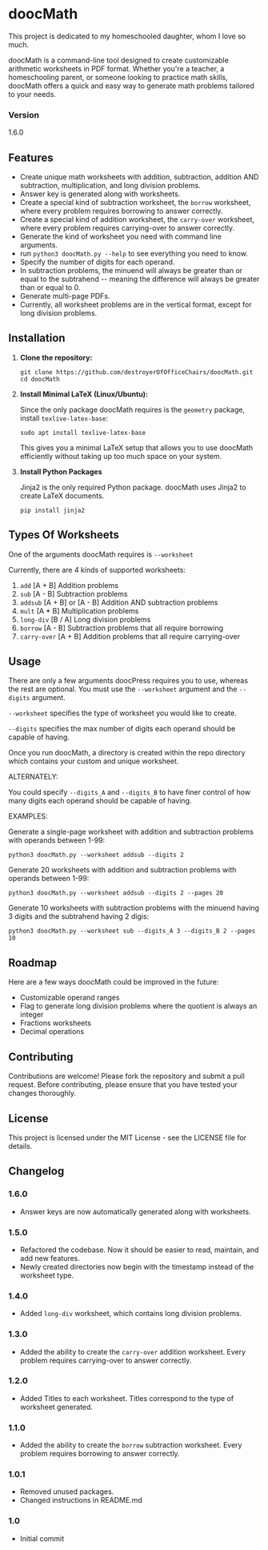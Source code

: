 # doocMath

This project is dedicated to my homeschooled daughter, whom I love so much.

doocMath is a command-line tool designed to create customizable arithmetic
worksheets in PDF format. Whether you're a teacher, a homeschooling parent, or
someone looking to practice math skills, doocMath offers a quick and easy way
to generate math problems tailored to your needs.

### Version

1.6.0

## Features

- Create unique math worksheets with addition, subtraction, addition AND
subtraction, multiplication, and long division problems.
- Answer key is generated along with worksheets.
- Create a special kind of subtraction worksheet, the `borrow` worksheet, where
every problem requires borrowing to answer correctly.
- Create a special kind of addition worksheet, the `carry-over` worksheet,
where every problem requires carrying-over to answer correctly.
- Generate the kind of worksheet you need with command line arguments.
- run `python3 doocMath.py --help` to see everything you need to know.
- Specify the number of digits for each operand.
- In subtraction problems, the minuend will always be greater than or equal to
the subtrahend -- meaning the difference will always be greater than or equal
to 0.
- Generate multi-page PDFs.
- Currently, all worksheet problems are in the vertical format, except for long
division problems.

## Installation

1. **Clone the repository:**

   ```
   git clone https://github.com/destroyerOfOfficeChairs/doocMath.git
   cd doocMath
   ```

2. **Install Minimal LaTeX (Linux/Ubuntu):**
   
   Since the only package doocMath requires is the `geometry` package, install
   `texlive-latex-base`:
   
   ```
   sudo apt install texlive-latex-base
   ```

   This gives you a minimal LaTeX setup that allows you to use doocMath
   efficiently without taking up too much space on your system.

3. **Install Python Packages**

   Jinja2 is the only required Python package. doocMath uses Jinja2 to create
   LaTeX documents.

   ```
   pip install jinja2
   ```
   
## Types Of Worksheets

One of the arguments doocMath requires is `--worksheet`

Currently, there are 4 kinds of supported worksheets:

1. `add` [A + B] Addition problems
2. `sub` [A - B] Subtraction problems
3. `addsub` [A + B] or [A - B] Addition AND subtraction problems
4. `mult` [A * B] Multiplication problems
5. `long-div` [B / A] Long division problems
5. `borrow` [A - B] Subtraction problems that all require borrowing
6. `carry-over` [A + B] Addition problems that all require carrying-over
   
## Usage

There are only a few arguments doocPress requires you to use, whereas the rest
are optional. You must use the `--worksheet` argument and the `--digits`
argument.

`--worksheet` specifies the type of worksheet you would like to create.

`--digits` specifies the max number of digits each operand should be capable of
having.

Once you run doocMath, a directory is created within the repo directory which
contains your custom and unique worksheet.

ALTERNATELY:

You could specify `--digits_A` and `--digits_B` to have finer control of how
many digits each operand should be capable of having.

EXAMPLES:

Generate a single-page worksheet with addition and subtraction problems with
operands between 1-99:

```
python3 doocMath.py --worksheet addsub --digits 2
```

Generate 20 worksheets with addition and subtraction problems with operands
between 1-99:

```
python3 doocMath.py --worksheet addsub --digits 2 --pages 20
```

Generate 10 worksheets with subtraction problems with the minuend having 3
digits and the subtrahend having 2 digis:

```
python3 doocMath.py --worksheet sub --digits_A 3 --digits_B 2 --pages 10
```

## Roadmap

Here are a few ways doocMath could be improved in the future:

- Customizable operand ranges
- Flag to generate long division problems where the quotient is always an
integer
- Fractions worksheets
- Decimal operations

## Contributing

Contributions are welcome! Please fork the repository and submit a pull
request. Before contributing, please ensure that you have tested your changes
thoroughly.

## License

This project is licensed under the MIT License - see the LICENSE file for details.

## Changelog

### 1.6.0

- Answer keys are now automatically generated along with worksheets.

### 1.5.0

- Refactored the codebase. Now it should be easier to read, maintain, and add new features.
- Newly created directories now begin with the timestamp instead of the worksheet type.

### 1.4.0

- Added `long-div` worksheet, which contains long division problems.

### 1.3.0

- Added the ability to create the `carry-over` addition worksheet. Every
problem requires carrying-over to answer correctly.

### 1.2.0

- Added Titles to each worksheet. Titles correspond to the type of worksheet
generated.

### 1.1.0

- Added the ability to create the `borrow` subtraction worksheet. Every problem
requires borrowing to answer correctly.

### 1.0.1

- Removed unused packages.
- Changed instructions in README.md

### 1.0

- Initial commit
